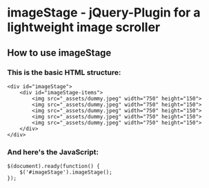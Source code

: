 imageStage - jQuery-Plugin for a lightweight image scroller
===========================================================

How to use imageStage
---------------------

### This is the basic HTML structure:

    <div id="imageStage">
		<div id="imageStage-items">
			<img src="_assets/dummy.jpeg" width="750" height="150">
			<img src="_assets/dummy.jpeg" width="750" height="150">
			<img src="_assets/dummy.jpeg" width="750" height="150">
			<img src="_assets/dummy.jpeg" width="750" height="150">
			<img src="_assets/dummy.jpeg" width="750" height="150">
		</div>
	</div>
	
### And here's the JavaScript:

    $(document).ready(function() {
        $('#imageStage').imageStage();
    });